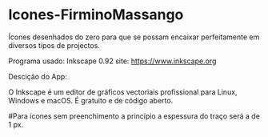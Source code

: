 # Icones-FirminoMassango
 Ícones desenhados do zero para que se possam encaixar perfeitamente em diversos tipos de projectos.

Programa usado: Inkscape 0.92
site: https://www.inkscape.org

Descição do App: 
                    
 O Inkscape é um editor de gráficos vectoriais profissional para Linux, Windows e macOS. É gratuito e de código aberto.


#Para ícones sem preenchimento a princípio a espessura do traço será a de 1 px.
